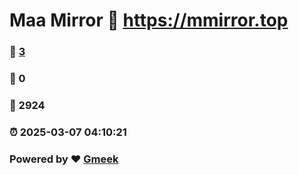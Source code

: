 # Maa Mirror :link: https://mmirror.top 
### :page_facing_up: [3](https://mmirror.top/tag.html) 
### :speech_balloon: 0 
### :hibiscus: 2924 
### :alarm_clock: 2025-03-07 04:10:21 
### Powered by :heart: [Gmeek](https://github.com/Meekdai/Gmeek)
